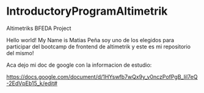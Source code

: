 # IntroductoryProgramAltimetrik
Altimetriks BFEDA Project

Hello world! My Name is Matias Peña soy uno de los elegidos para participar del bootcamp de frontend de altimetrik y este es mi repositorio del mismo!

Aca dejo mi doc de google con la informacion de estudio:

https://docs.google.com/document/d/1HYswfb7wQx9y_v0nczPofPgB_lil7eQ-2EdVpEb15_k/edit#

